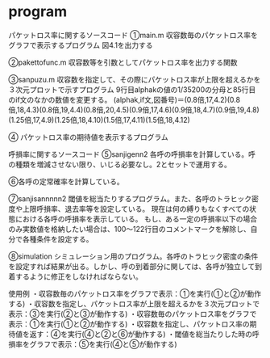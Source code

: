 # program
パケットロス率に関するソースコード
①main.m
収容数毎のパケットロス率をグラフで表示するプログラム
図4.1を出力する

②pakettofunc.m
収容数等を引数としてパケットロス率を出力する関数

③sanpuzu.m
収容数を指定して、その際にパケットロス率が上限を超えるかを３次元プロットで示すプログラム
9行目alphakの値の1/35200の分母と85行目のif文のなかの数値を変更する。
(alphak,if文,図番号)＝(0.8倍,17,4.2)(0.8倍,18,4.3)(0.8倍,19,4.4)(0.8倍,20,4.5)(0.9倍,17,4.6)(0.9倍,18,4.7)(0.9倍,19,4.8)(1.25倍,17,4.9)(1.25倍,18,4.10)(1.5倍,17,4.11)(1.5倍,18,4.12)

④
パケットロス率の期待値を表示するプログラム

呼損率に関するソースコード
⑤sanjigenn2
各呼の呼損率を計算している。呼の種類を増減させない限り、いじる必要なし。2とセットで運用する。

⑥各呼の定常確率を計算している。

⑦sanjisannnnn2
閾値を総当たりするプログラム。また、各呼のトラヒック密度や上限呼損率、退去率等を設定している。
現在は何の縛りもなくすべての状態における各呼の呼損率を表示している。
もし、ある一定の呼損率以下の場合のみ実数値を格納したい場合は、100～122行目のコメントマークを解除し、自分で各種条件を設定する。

⑧simulation
シミュレーション用のプログラム。各呼のトラヒック密度の条件を設定すれば結果が出る。しかし、呼の到着部分に関しては、各呼が独立して到着するように修正をしなければならない。



使用例
・収容数毎のパケットロス率をグラフで表示：①を実行(①と②が動作する)
・収容数を指定し、パケットロス率が上限を超えるかを３次元プロットで表示：③を実行(②と③が動作する)
・収容数毎のパケットロス率をグラフで表示：①を実行(①と②が動作する)
・収容数を指定し、パケットロス率の期待値を返す：④を実行(④と②と⑥が動作する)
・閾値を総当たりした時の呼損率をグラフで表示：⑤を実行(④と⑤が動作する)
